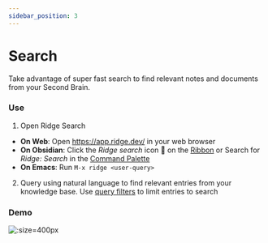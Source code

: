 ```yaml
---
sidebar_position: 3
---
```


# Search

Take advantage of super fast search to find relevant notes and documents from your Second Brain.

### Use
1. Open Ridge Search
  - **On Web**: Open https://app.ridge.dev/ in your web browser
  - **On Obsidian**: Click the *Ridge search* icon 🔎 on the [Ribbon](https://help.obsidian.md/User+interface/Workspace/Ribbon) or Search for *Ridge: Search* in the [Command Palette](https://help.obsidian.md/Plugins/Command+palette)
  - **On Emacs**: Run `M-x ridge <user-query>`
2. Query using natural language to find relevant entries from your knowledge base. Use [query filters](/docs/miscellaneous/advanced.md#query-filters) to limit entries to search

### Demo
![](/img/ridge_search_on_web.png ':size=400px')
